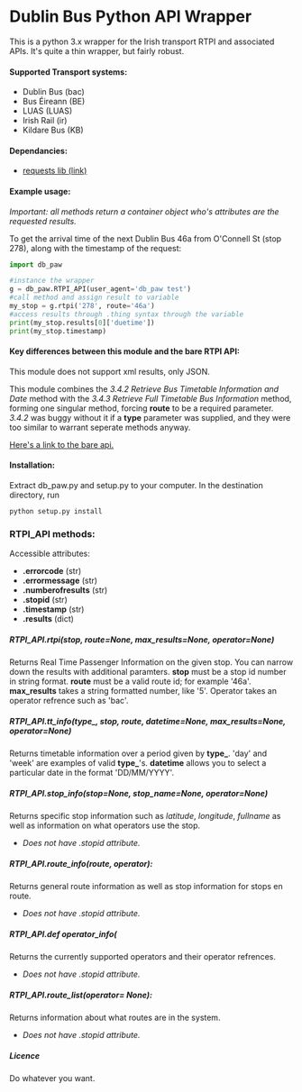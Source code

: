 # Dublin Bus Python API Wrapper

This is a python 3.x wrapper for the Irish transport RTPI and associated APIs. It's quite a thin wrapper, but fairly robust. 

#### Supported Transport systems:
- Dublin Bus (bac)
- Bus Éireann (BE)
- LUAS  (LUAS)
- Irish Rail (ir)
- Kildare Bus (KB)

#### Dependancies:
 * [requests lib (link)](http://docs.python-requests.org/en/master/)

#### Example usage:
*Important: all methods return a container object who's attributes are the requested results.*

To get the arrival time of the next Dublin Bus 46a from O'Connell St (stop 278), along with the timestamp of the request:

```python
import db_paw

#instance the wrapper
g = db_paw.RTPI_API(user_agent='db_paw test')
#call method and assign result to variable
my_stop = g.rtpi('278', route='46a')
#access results through .thing syntax through the variable
print(my_stop.results[0]['duetime'])
print(my_stop.timestamp)
```

#### Key differences between this module and the bare RTPI API:

This module does not support xml results, only JSON.

This module combines the *3.4.2 Retrieve Bus Timetable Information and Date*  method with the *3.4.3 Retrieve Full Timetable Bus Information* method, forming one singular method, forcing **route** to be a required parameter. *3.4.2* was buggy without it if a **type** parameter was supplied, and they were too similar to warrant seperate methods anyway.

[Here's a link to the bare api.](https://data.dublinked.ie/dataset/c9df9a0b-d17a-40ff-a5d4-01da0cf08617/resource/4b9f2c4f-6bf5-4958-a43a-f12dab04cf61/download/rtpirestapispecification.pdf)

#### Installation:
Extract db_paw.py and setup.py to your computer. In the destination directory, run
```
python setup.py install
```


### RTPI_API methods:

Accessible attributes:
- **.errorcode** (str)
- **.errormessage** (str)
- **.numberofresults** (str)
- **.stopid** (str)
- **.timestamp** (str)
- **.results** (dict)

##### RTPI_API.rtpi(stop, route=None, max_results=None, operator=None)
Returns Real Time Passenger Information on the given stop. You can narrow down the results with additional paramters.
**stop** must be a stop id number in string format. **route** must be a valid route id; for example '46a'. **max_results** takes a string formatted number, like '5'. Operator takes an operator refrence such as 'bac'.

##### RTPI_API.tt_info(type_, stop, route, datetime=None, max_results=None, operator=None)
Returns timetable information over a period given by **type_**. 'day' and 'week' are examples of valid **type_**'s. **datetime** allows you to select a particular date in the format 'DD/MM/YYYY'.

##### RTPI_API.stop_info(stop=None, stop_name=None, operator=None)
Returns specific stop information such as *latitude*, *longitude*, *fullname* as well as information on what operators use the stop.
- *Does not have .stopid attribute.*

##### RTPI_API.route_info(route, operator):
Returns general route information as well as stop information for stops en route.
- *Does not have .stopid attribute.*

##### RTPI_API.def operator_info(
Returns the currently supported operators and their operator refrences.
- *Does not have .stopid attribute.*

##### RTPI_API.route_list(operator= None):
Returns information about what routes are in the system.
- *Does not have .stopid attribute.*

##### Licence
Do whatever you want.